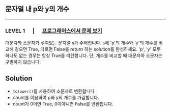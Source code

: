 ## 문자열 내 p와 y의 개수
***
### LEVEL 1 　 | 　 [프로그래머스에서 문제 보기](https://school.programmers.co.kr/learn/courses/30/lessons/12916)
대문자와 소문자가 섞여있는 문자열 s가 주어집니다. s에 'p'의 개수와 'y'의 개수를 비교해 같으면 True, 다르면 False를 return 하는 solution를 완성하세요. 'p', 'y' 모두 하나도 없는 경우는 항상 True를 리턴합니다. 단, 개수를 비교할 때 대문자와 소문자는 구별하지 않습니다.

Solution
-----------
+ ```tolower()```를 사용하여 소문자로 변환합니다
+ count를 이용하여 p와 y의 개수를 가감합니다.
+ count가 0이면 True, 0이아니면 False를 반환합니다.
